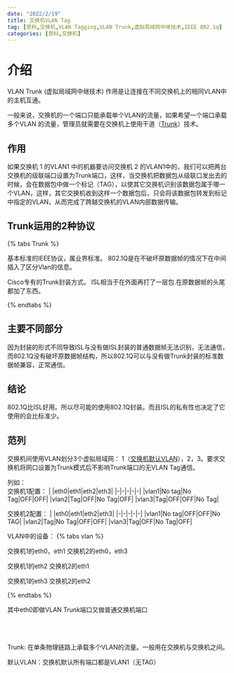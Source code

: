 ```yaml
---
date: "2022/2/19"
title: 交换机VLAN Tag
tag: [思科,交换机,VLAN Tagging,VLAN Trunk,虚拟局域网中继技术,IEEE 802.1q]
categories: [思科,交换机]
---
```

# 介绍
VLAN Trunk  (虚拟局域网中继技术)
作用是让连接在不同交换机上的相同VLAN中的主机互通。

一般来说，交换机的一个端口只能承载单个VLAN的流量，如果希望一个端口承载多个VLAN 的流量，管理员就需要在交换机上使用干道（[Trunk](#1)）技术。

## 作用
如果交换机 1 的VLAN1 中的机器要访问交换机 2 的VLAN1中的，我们可以把两台交换机的级联端口设置为Trunk端口，这样，当交换机把数据包从级联口发出去的时候，会在数据包中做一个标记（TAG），以使其它交换机识别该数据包属于哪一个VLAN，这样，其它交换机收到这样一个数据包后，只会将该数据包转发到标记中指定的VLAN，从而完成了跨越交换机的VLAN内部数据传输。

## Trunk运用的2种协议

{% tabs Trunk %}

<!-- tab 802.1Q -->

基本标准的IEEE协议，属业界标准。
802.1Q是在不破坏原数据帧的情况下在中间插入了区分Vlan的信息。

<!-- endtab -->

<!-- tab ISL（Inter-Switch Link 交换机间链路） -->

Cisco专有的Trunk封装方式。
ISL相当于在外面再打了一层包.在原数据帧的头尾都加了东西。

<!-- endtab -->

{% endtabs %}

## 主要不同部分
因为封装的形式不同导致ISL与没有做ISL封装的普通数据帧无法识别，无法通信，
而802.1Q没有破坏原数据帧结构，所以802.1Q可以与没有做Trunk封装的标准数据帧兼容，正常通信。
 
## 结论
802.1Q比ISL好用。所以尽可能的使用802.1Q封装。而且ISL的私有性也决定了它使用的会比标准少。

## 范列
交换机间使用VLAN划分3个虚拟局域网： 1（[交换机默认VLAN](#2)），2，3。要求交换机将网口设置为Trunk模式后不影响Trunk端口的无VLAN Tag通信。

列如：  
交换机1配置：
| |eth0|eth1|eth2|eth3|
|-|-|-|-|-|
|vlan1|No tag|No Tag|OFF|OFF|
|vlan2|Tag|OFF|No Tag|OFF|
|vlan3|Tag|OFF|OFF|No Tag|

交换机2配置：
| |eth0|eth1|eth2|eth3|
|-|-|-|-|-|
|vlan1|No tag|OFF|OFF|No TAG|
|vlan2|Tag|No Tag|OFF|OFF|
|vlan3|Tag|OFF|No Tag|OFF|

VLAN中的设备：
{% tabs vlan %}

<!-- tab VLAN1 -->

交换机1的eth0，eth1
交换机2的eth0，eth3

<!-- endtab -->

<!-- tab VLAN2 -->

交换机1的eth2
交换机2的eth1

<!-- endtab -->

<!-- tab VLAN3 -->

交换机1的eth3
交换机2的eth2

<!-- endtab -->

{% endtabs %}

其中eth0即做VLAN Trunk端口又做普通交换机端口

<br id=1>
<br id=2><br>
Trunk: 在单条物理链路上承载多个VLAN的流量。一般用在交换机与交换机之间。

默认VLAN：交换机默认所有端口都是VLAN1（无TAG）